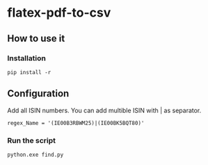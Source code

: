 # flatex-pdf-to-csv

## How to use it
### Installation
    pip install -r
## Configuration
Add all ISIN numbers. You can add multible ISIN with | as separator.
    
    regex_Name = '(IE00B3RBWM25)|(IE00BK5BQT80)'
    
### Run the script
    python.exe find.py
